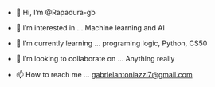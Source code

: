 - 👋 Hi, I’m @Rapadura-gb
- 👀 I’m interested in ... Machine learning and AI
- 🌱 I’m currently learning ... programing logic, 
Python,
CS50

- 💞️ I’m looking to collaborate on ... Anything really
- 📫 How to reach me ... gabrielantoniazzi7@gmail.com

<!---
Rapadura-gb/Rapadura-gb is a ✨ special ✨ repository because its `README.md` (this file) appears on your GitHub profile.
You can click the Preview link to take a look at your changes.
--->
